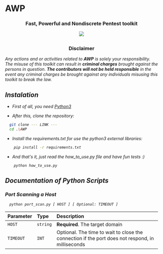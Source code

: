 
# AWP
<h3 align="center"> Fast, Powerful and Nondiscrete Pentest toolkit </h3>
<p align="center">
  <img src="https://user-images.githubusercontent.com/77363934/209717836-04a785f7-9719-47ed-8b42-cd814d351e37.png">
</p>

##
<h3><p align="center">Disclaimer</p></h3>

<i>Any actions and or activities related to <b>AWP</b> is solely your responsibility. The misuse of this toolkit can result in <b>criminal charges</b> brought against the persons in question. <b>The contributors will not be held responsible</b> in the event any criminal charges be brought against any individuals misusing this toolkit to break the law.
##


## Instalation
- First of all, you need [Python3](https://www.python.org/downloads/)

- After this, clone the repository:

```bash
  git clone --- LINK ---
  cd .\AWP
```

- Install the requirements.txt for use the python3 external libraries:
```bash
    pip install -r requirements.txt
```
- And that's it, just read the how_to_use.py file and have fun tests :)
```bash
    python how_to_use.py
```
## Documentation of Python Scripts

### Port Scanning a Host

```bash
  python port_scan.py [ HOST ] [ Optional: TIMEOUT ]
```

| Parameter   | Type       | Description                           |
| :---------- | :--------- | :---------------------------------- |
| `HOST` | `string` | **Required**. The target domain |
| `TIMEOUT` | `INT` | Optional. The time to wait to close the connection if the port does not respond, in milliseconds |


